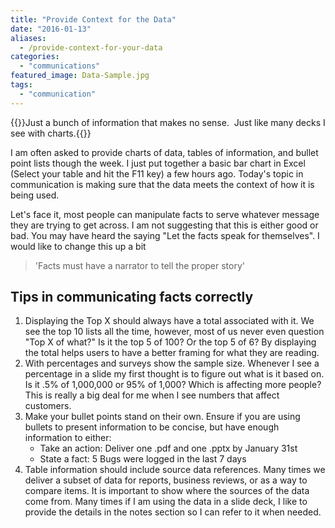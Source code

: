```yaml
---
title: "Provide Context for the Data"
date: "2016-01-13"
aliases:
  - /provide-context-for-your-data
categories: 
  - "communications"
featured_image: Data-Sample.jpg
tags: 
  - "communication"
---
```


{{<featuredimage>}}Just a bunch of information that makes no sense.  Just like many decks I see with charts.{{</featuredimage>}}

I am often asked to provide charts of data, tables of information, and bullet point lists though the week. I just put together a basic bar chart in Excel (Select your table and hit the F11 key) a few hours ago. Today's topic in communication is making sure that the data meets the context of how it is being used.

Let's face it, most people can manipulate facts to serve whatever message they are trying to get across. I am not suggesting that this is either good or bad. You may have heard the saying "Let the facts speak for themselves". I would like to change this up a bit

> 'Facts must have a narrator to tell the proper story'

## Tips in communicating facts correctly

1. Displaying the Top X should always have a total associated with it. We see the top 10 lists all the time, however, most of us never even question "Top X of what?" Is it the top 5 of 100? Or the top 5 of 6? By displaying the total helps users to have a better framing for what they are reading.
2. With percentages and surveys show the sample size. Whenever I see a percentage in a slide my first thought is to figure out what is it based on. Is it .5% of 1,000,000 or 95% of 1,000? Which is affecting more people? This is really a big deal for me when I see numbers that affect customers.
3. Make your bullet points stand on their own. Ensure if you are using bullets to present information to be concise, but have enough information to either:
    - Take an action: Deliver one .pdf and one .pptx by January 31st
    - State a fact: 5 Bugs were logged in the last 7 days
4. Table information should include source data references. Many times we deliver a subset of data for reports, business reviews, or as a way to compare items. It is important to show where the sources of the data come from. Many times if I am using the data in a slide deck, I like to provide the details in the notes section so I can refer to it when needed.
